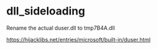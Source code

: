 # dll_sideloading

Rename the actual duser.dll to tmp7B4A.dll

https://hijacklibs.net/entries/microsoft/built-in/duser.html
 
